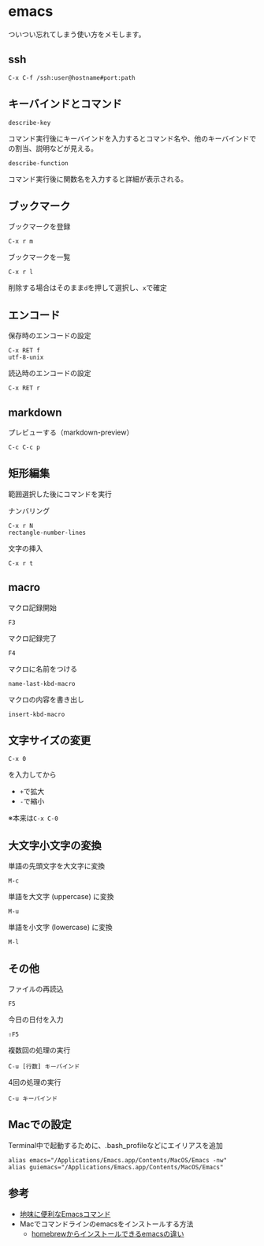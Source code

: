 # emacs

ついつい忘れてしまう使い方をメモします。

## ssh

```
C-x C-f /ssh:user@hostname#port:path
```

## キーバインドとコマンド

```
describe-key
```
コマンド実行後にキーバインドを入力するとコマンド名や、他のキーバインドでの割当、説明などが見える。

```
describe-function
```
コマンド実行後に関数名を入力すると詳細が表示される。

## ブックマーク

ブックマークを登録

```
C-x r m
```

ブックマークを一覧

```
C-x r l
```

削除する場合はそのまま```d```を押して選択し、```x```で確定

## エンコード

保存時のエンコードの設定

```
C-x RET f
utf-8-unix
```

読込時のエンコードの設定

```
C-x RET r
```

## markdown

プレビューする（markdown-preview）

```
C-c C-c p
```

## 矩形編集

範囲選択した後にコマンドを実行

ナンバリング

```
C-x r N
rectangle-number-lines
```

文字の挿入

```
C-x r t
```

## macro

マクロ記録開始

```
F3
```

マクロ記録完了

```
F4
```

マクロに名前をつける

```
name-last-kbd-macro
```

マクロの内容を書き出し

```
insert-kbd-macro
```

## 文字サイズの変更

```
C-x 0
```
を入力してから

* `+`で拡大
* `-`で縮小

※本来は`C-x C-0`

## 大文字小文字の変換

単語の先頭文字を大文字に変換

```
M-c
```

単語を大文字 (uppercase) に変換

```
M-u
```

単語を小文字 (lowercase) に変換

```
M-l
```

## その他

ファイルの再読込

```
F5
```

今日の日付を入力

```
⇧F5
```

複数回の処理の実行
```
C-u [行数] キーバインド
```

4回の処理の実行
```
C-u キーバインド
```

## Macでの設定

Terminal中で起動するために、.bash_profileなどにエイリアスを追加

```
alias emacs="/Applications/Emacs.app/Contents/MacOS/Emacs -nw"
alias guiemacs="/Applications/Emacs.app/Contents/MacOS/Emacs"
```

## 参考

* [地味に便利なEmacsコマンド](http://qiita.com/ongaeshi/items/d78ab6e3e4219b7cd0ab)
* Macでコマンドラインのemacsをインストールする方法
  * [homebrewからインストールできるemacsの違い](https://qiita.com/kokorinosoba/items/ecceaabe07d91c6f2c66)
